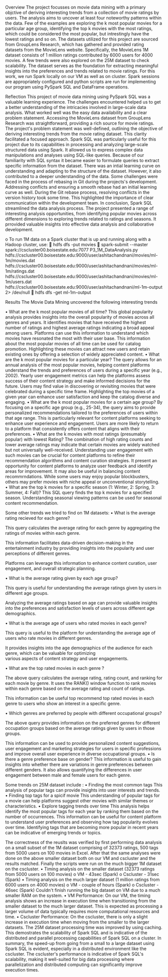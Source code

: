 Overview
The project focusses on movie data mining with a primary objctive of deriving interesting trends from a collection of movie ratings by users. The analysis aims to uncover at least four noteworthy patterns within the data. Few of the examples are exploring the k most popular movies for a particular age group, identifying the top k movies with the most ratings, which could be considered the most popular, but intrestingly have the lowest ratings and so on.
The datasets utilized for this project are sourced from GroupLens Research, which has gathered and provided rating datasets from the MovieLens website. Specifically, the MovieLens 1M dataset consists of 1 million ratings contributed by 6000 users for 4000 movies.  A few trends were also explored on the 25M dataset to check scalability.
The dataset serves as the foundation for extracting meaningful insights into the preferences and trends related to movie ratings. For this work, we run Spark locally on our VM as well as on cluster. Spark sessions are appropriately configured and python scripts are run for implementing our program using PySpark SQL and DataFrame operations.

Reflection
This project of movie data mining using PySpark SQL was a valuable learning experience. The challenges encountered helped us to get a better understanding of the intricacies involved in large-scale data analysis. What worked well was the easy data availability and a clear problem statement. Accessing the MovieLens dataset from GroupLens Research was straightforward, providing a rich source for movie ratings. The project's problem statement was well-defined, outlining the objective of deriving interesting trends from the movie rating dataset. This clarity facilitated a focused approach.
Spark SQL was particularly useful for this project due to its capabilities in processing and analyzing large-scale structured data using Spark. It allowed us to express complex data manipulations and analyses using SQL-like queries. Because of our familiarity with SQL syntax it became easier to formulate queries to extract specific information from the dataset.
There was an intial learning curve on understanding and adapting to the structure of the dataset. However, it also contributed to a deeper understanding of the data. Some challenges were faced in the process of rebasing in Git during the projects's development. Addressing conflicts and ensuring a smooth rebase had an initial learning curve as well. During the Git rebase process, resolving conflicts in the version history took some time. This highlighted the importance of clear communication within the development team.
In conclusion, Spark SQL streamlined the data analysis process. The project presented a range of interesting analysis opportunities, from identifying popular movies across different dimensions to exploring trends related to ratings and seasons. It prrovided valuable insights into effective data analysis and collaborative development.

o	To run 1M data on a Spark cluster that is up and running along with a Hadoop cluster, use:
	hdfs dfs -put movies
	spark-submit --master spark://cscluster00.boisestate.edu:7077 P3_1M_DataAnalysis.py hdfs://cscluster00.boisestate.edu:9000/user/ashitachandnani/movies/ml-1m/movies.dat hdfs://cscluster00.boisestate.edu:9000/user/ashitachandnani/movies/ml-1m/ratings.dat hdfs://cscluster00.boisestate.edu:9000/user/ashitachandnani/movies/ml-1m/users.dat hdfs://cscluster00.boisestate.edu:9000/user/ashitachandnani/ml-1m-output 2> /dev/null
	hdfs dfs -get ml-1m-output

Results
The Movie Data Mining uncovered the following interesting trends

•	What are the k most popular movies of all time?
This global popularity analysis provides insights into the overall popularity of movies across all genres and years. It
identifies movies that have received the highest number of ratings and highest average ratings indicating a broad appeal among users.
Platforms can use this information to understand which movies have resonated the most with their user base. This
information about the most popular movies of all time can be used for catalog promotion.
Highlighting these movies can attract new users and retain existing ones by offering a selection of widely appreciated
content.
•	What are the k most popular movies for a particular year?
The query allows for an annual analysis of the most popular movies, helping content platforms understand the trends and
preferences of users during a specific year (e.g., 2002).
Yearly user engagement metrics can help the platforms assess success of their content strategy and make informed decisions
for the future.
Users may find value in discovering or revisiting movies that were celebrated during a specific time frame.
Highlighting the top movies of a given year can enhance user satisfaction and keep the catalog diverse and engaging.
•	What are the k most popular movies for a certain age group?
By focusing on a specific age group (e.g., 25-34), the query aims to provide personalized recommendations tailored to the
preferences of users within that age range.
This is particularly relevant for content platforms seeking to enhance user experience and engagement.
Users are more likely to return to a platform that consistently offers content that aligns with their preferences.
•	What are the k movies with most ratings (presumably popular) with lowest Rating?
The combination of high rating counts and lower average ratings may indicate that certain movies are widely watched but not
universally well-received.
Understanding user engagement with such movies can be crucial for content platforms to refine their recommendation
algorithms and content curation strategies.
It present an opportunity for content platforms to analyze user feedback and identify areas for improvement.
It may also be useful in balancing content recommrndations. While some users may enjoy popular blockbusters, others may
prefer movies with niche appeal or unconventional storytelling.
•	What are the top k movies for a specific season (1: Winter, 2: Spring, 3: Summer, 4: Fall)?
This SQL query finds the top k movies for a specified season. Understanding seasonal viewing patterns can be used for seasonal content recommendation.

Some other trends we tried to find on 1M datasets:
•	What is the average rating recieved for each genre?
  
  This query calculates the average rating for each genre by aggregating the ratings of movies within each genre.
  
  This information facilitates data-driven decision-making in the entertainment industry by providing insights 
  into the popularity and user perceptions of different genres.
  
  Platforms can leverage this information to enhance content curation, user engagement, and overall strategic planning.

•	What is the average rating given by each age group?
  
  This query is useful for understanding the average ratings given by users in different age groups.
  
  Analyzing the average ratings based on age can provide valuable insights into the preferences and satisfaction 
  levels of users across different age demographics.

•	What is the average age of users who rated movies in each genre?

   This query is useful to the platform for understanding the average age of users who rate movies in different genres.
   
   It provides insights into the age demographics of the audience for each genre, which can be valuable for optimizing               
   various aspects of content strategy and user engagements.

•	What are the top rated movies in each genre ?

  The above query calculates the average rating, rating count, and ranking for each movie by genre. It uses the RANK() 
  window function to rank movies within each genre based on the average rating and count of ratings.
  
  This information can be useful top recommend top rated movies in each genre to users who show an interest in a 
  specific genre.

•	Which genres are preferred by people with different occupational groups?

   The above query provides information on the preferred genres for different occupation groups based on the average 
   ratings given by users in those groups.
   
  This information can be used to provide personalized content suggestions, user engagement and marketing strategies 
  for users in specific professions and improve overall user experience in diverse occupational groups.
•	Is there a genre preference base on gender?
This information is useful to gain insights into whether there are variations in genre preferences between different genders.
It also allows quantifying the differences in user engagement between male and female users for each genre.

Some trends on 25M dataset include : 
•	Finding the most common tags
This analysis of popular tags can provide insights into user interests and trends.
•	Finding top tags for a spicif movie
This understanding of popular tags for a movie can help platforms suggest other movies with similar themes or characteristics.
•	Explore tagging trends over time
This analysis helps identify the most popular tags for each year by ranking them based on the number of occurrences. This information can be useful for content platform to understand user preferences and observing how tag popularity evolves over time.
Identifying tags that are becoming more popular in recent years can be indicative of emerging trends or topics.

The correctness of the reuslts was verified by first performing data analysis on a small subset of the 1M dataset comprising of 32373 ratings, 500 tags from 5000 users on 100 movies in Excel.
After that the same analyses were done on the above smaller dataset both on our VM and cscluster and the results matched.
Finally the scripts were run on the much bigger 1M dataset on the cscluster.
•	Timing analysis on the smaller dataset (32373 ratings from 5000 users on 100 movies)
o	VM - 43sec (Spark)
o	Cscluster - 31sec (Spark)
•	Timing analysis on the much larger dataset (1 million ratings from 6000 users on 4000 movies)
o	VM - couple of hours (Spark)
o	Cscluster - 46sec (Spark)
Couldn't finish running the big dataset on VM due to a much smaller RAM on the system.
•	VM Performance:
On our VM, the timing analysis shows an increase in execution time when transitioning from the smaller dataset to the much larger dataset. This is expected as processing a larger volume of data typically requires more computational resources and time.
•	Cscluster Performance:
On the cscluster, there is only a slight increase in execution time when moving from the smaller to the larger datasets. The 25M dataset processing time was improved by using caching. This demostrates the scalability of Spark SQL and is indicative of the distributed and parallel processing capabilities of Spark SQL on a cluster.
In summary, the speed-up from going from a small to a large dataset using Spark SQL is evident, especially in a distributed environment like the cscluster. The cscluster's performance is indicative of Spark SQL's scalability, making it well-suited for big data processing where parallelization and distributed computing can significantly improve execution times.



